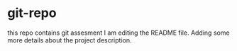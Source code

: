 # git-repo
this repo contains git assesment
I am editing the README file. Adding some more details about the project description.
